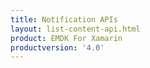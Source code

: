 ```yaml
---
title: Notification APIs
layout: list-content-api.html
product: EMDK For Xamarin
productversion: '4.0'
---
```


















